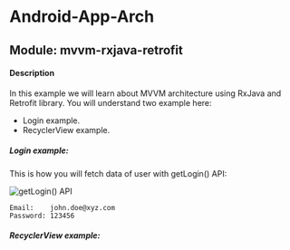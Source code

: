 # Android-App-Arch

## Module: mvvm-rxjava-retrofit

#### Description
In this example we will learn about MVVM architecture using RxJava and Retrofit library.
You will understand two example here:
- Login example.
- RecyclerView example.

##### Login example:

This is how you will fetch data of user with getLogin() API:

![getLogin() API](http://www.pjetapps.com/api-tutorials/images/github/mvvm_rxjava_retrofit/get_login.png)

```
Email:    john.doe@xyz.com
Password: 123456
```

##### RecyclerView example:

